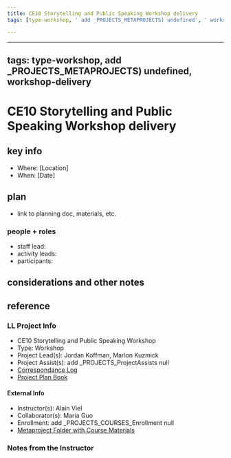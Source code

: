 ```yaml
---
title: CE10 Storytelling and Public Speaking Workshop delivery
tags: [type-workshop, ' add _PROJECTS_METAPROJECTS) undefined', ' workshop-delivery']

---
```


---
tags: type-workshop, add _PROJECTS_METAPROJECTS) undefined, workshop-delivery
---

# CE10 Storytelling and Public Speaking Workshop delivery

## key info
- Where: [Location]
- When: [Date]

## plan
* link to planning doc, materials, etc.

### people + roles
* staff lead:
* activity leads:
* participants:
## considerations and other notes


## reference
### LL Project Info
* CE10 Storytelling and Public Speaking Workshop
* Type: Workshop
* Project Lead(s): Jordan Koffman, Marlon Kuzmick
* Project Assist(s): add _PROJECTS_ProjectAssists null
* [Correspondance Log](https://drive.google.com/drive/folders/1zFiJfdCBrkA3hjB2xIthkItVTtBJhNgH?usp=drive_link)
* [Project Plan Book](https://hackmd.io/@ll-23-24/ry0Ih1HC3)

#### External Info
* Instructor(s): Alain Viel
* Collaborator(s): Maria Guo
* Enrollment: add _PROJECTS_COURSES_Enrollment null
* [Metaproject Folder with Course Materials](https://drive.google.com/drive/folders/1diSa_tXPrPCznus91w1n1DBi9FJWzgYQ)
### Notes from the Instructor

